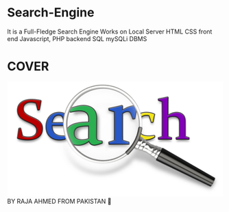 # Search-Engine
It is a Full-Fledge Search Engine 
Works on Local Server
HTML CSS front end
Javascript, PHP backend 
SQL mySQLi DBMS
# COVER
<img src = "https://github.com/AhmedRaja1/Search-Engine/blob/master/Search%20logo.png">
BY RAJA AHMED FROM PAKISTAN 💚
